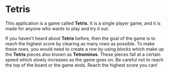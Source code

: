 # Tetris

This application is a game called **Tetris**. 
It is a single player game, and it is made for anyone who wants to play and try it out. 

If you haven't heard about **Tetris** before, then the goal of the game is to reach the highest score by clearing as 
many *rows* as possible. To make these *rows*, you would need to create a row by using
*blocks* which make up the **Tetris** pieces also known as **Tetrominos**. These pieces fall at a certain speed
which slowly increases as the game goes on. Be careful not to reach the top of the board or the game ends.
Reach the highest score you can!
